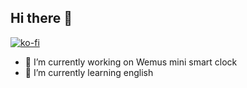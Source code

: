 ## Hi there 👋

[![ko-fi](https://ko-fi.com/img/githubbutton_sm.svg)](https://ko-fi.com/B0B41BFS95)

- 🔭 I’m currently working on Wemus mini smart clock
- 🌱 I’m currently learning english
